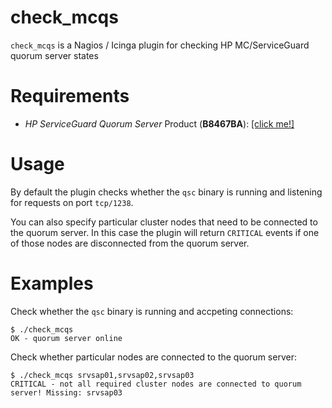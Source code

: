 check_mcqs
==========
``check_mcqs`` is a Nagios / Icinga plugin for checking HP MC/ServiceGuard quorum server states

Requirements
============
- *HP ServiceGuard Quorum Server* Product (**B8467BA**): [[click me!]](https://h20392.www2.hp.com/portal/swdepot/displayProductInfo.do?productNumber=B8467BA)

Usage
=====
By default the plugin checks whether the `qsc` binary is running and listening for requests on port `tcp/1238`.

You can also specify particular cluster nodes that need to be connected to the quorum server. In this case the plugin will return ``CRITICAL`` events if one of those nodes are disconnected from the quorum server.

Examples
========
Check whether the `qsc` binary is running and accpeting connections:
```
$ ./check_mcqs
OK - quorum server online
```

Check whether particular nodes are connected to the quorum server:
```
$ ./check_mcqs srvsap01,srvsap02,srvsap03
CRITICAL - not all required cluster nodes are connected to quorum server! Missing: srvsap03
```
